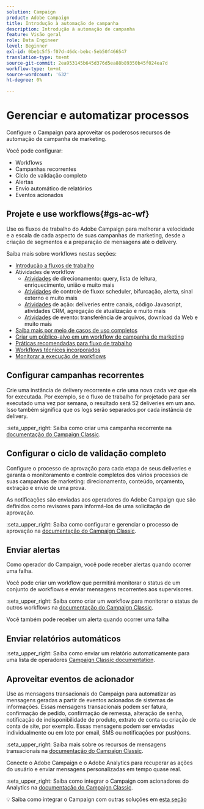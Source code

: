 ```yaml
---
solution: Campaign
product: Adobe Campaign
title: Introdução à automação de campanha
description: Introdução à automação de campanha
feature: Visão geral
role: Data Engineer
level: Beginner
exl-id: 0be1c5f5-f07d-46dc-bebc-5eb50f466547
translation-type: tm+mt
source-git-commit: 2ea953145b645d376d5ea88b89350b45f024ea7d
workflow-type: tm+mt
source-wordcount: '632'
ht-degree: 0%

---
```


# Gerenciar e automatizar processos

Configure o Campaign para aproveitar os poderosos recursos de automação de campanha de marketing.

Você pode configurar:

* Workflows
* Campanhas recorrentes
* Ciclo de validação completo
* Alertas
* Envio automático de relatórios
* Eventos acionados

## Projete e use workflows{#gs-ac-wf}

Use os fluxos de trabalho do Adobe Campaign para melhorar a velocidade e a escala de cada aspecto de suas campanhas de marketing, desde a criação de segmentos e a preparação de mensagens até o delivery.

Saiba mais sobre workflows nestas seções:

* [Introdução a fluxos de trabalho](https://experienceleague.adobe.com/docs/campaign-classic/using/automating-with-workflows/introduction/about-workflows.html?lang=en#automating-with-workflows)
* Atividades de workflow
   * [Atividades](https://experienceleague.adobe.com/docs/campaign-classic/using/automating-with-workflows/targeting-activities/about-targeting-activities.html) de direcionamento: query, lista de leitura, enriquecimento, união e muito mais
   * [Atividades](https://experienceleague.adobe.com/docs/campaign-classic/using/automating-with-workflows/flow-control-activities/about-flow-control-activities.html) de controle de fluxo: scheduler, bifurcação, alerta, sinal externo e muito mais
   * [Atividades](https://experienceleague.adobe.com/docs/campaign-classic/using/automating-with-workflows/action-activities/about-action-activities.html) de ação: deliveries entre canais, código Javascript, atividades CRM, agregação de atualização e muito mais
   * [Atividades](https://experienceleague.adobe.com/docs/campaign-classic/using/automating-with-workflows/action-activities/about-action-activities.html) de evento: transferência de arquivos, download da Web e muito mais
* [Saiba mais por meio de casos de uso completos](https://experienceleague.adobe.com/docs/campaign-classic/using/automating-with-workflows/use-cases/about-workflow-use-cases.html)
* [Criar um público-alvo em um workflow de campanha de marketing](https://experienceleague.adobe.com/docs/campaign-classic/using/orchestrating-campaigns/orchestrate-campaigns/marketing-campaign-target.html?lang=en#building-the-main-target-in-a-workflow)
* [Práticas recomendadas para fluxo de trabalho](https://experienceleague.adobe.com/docs/campaign-classic/using/automating-with-workflows/introduction/workflow-best-practices.html)
* [Workflows técnicos incorporados](https://experienceleague.adobe.com/docs/campaign-classic/using/automating-with-workflows/advanced-management/about-technical-workflows.html)
* [Monitorar a execução de workflows](https://experienceleague.adobe.com/docs/campaign-classic/using/automating-with-workflows/monitoring-workflows/monitoring-workflow-execution.html)

## Configurar campanhas recorrentes

Crie uma instância de delivery recorrente e crie uma nova cada vez que ela for executada. Por exemplo, se o fluxo de trabalho for projetado para ser executado uma vez por semana, o resultado será 52 deliveries em um ano. Isso também significa que os logs serão separados por cada instância de delivery.

:seta_upper_right: Saiba como criar uma campanha recorrente na [documentação do Campaign Classic](https://experienceleague.adobe.com/docs/campaign-classic/using/orchestrating-campaigns/orchestrate-campaigns/setting-up-marketing-campaigns.html?lang=en#recurring-and-periodic-campaigns).

## Configurar o ciclo de validação completo

Configure o processo de aprovação para cada etapa de seus deliveries e garanta o monitoramento e controle completos dos vários processos de suas campanhas de marketing: direcionamento, conteúdo, orçamento, extração e envio de uma prova.

As notificações são enviadas aos operadores do Adobe Campaign que são definidos como revisores para informá-los de uma solicitação de aprovação.

:seta_upper_right: Saiba como configurar e gerenciar o processo de aprovação na [documentação do Campaign Classic](https://experienceleague.adobe.com/docs/campaign-classic/using/orchestrating-campaigns/orchestrate-campaigns/marketing-campaign-approval.html).


## Enviar alertas

Como operador do Campaign, você pode receber alertas quando ocorrer uma falha.

Você pode criar um workflow que permitirá monitorar o status de um conjunto de workflows e enviar mensagens recorrentes aos supervisores.

:seta_upper_right: Saiba como criar um workflow para monitorar o status de outros workflows na [documentação do Campaign Classic](https://experienceleague.adobe.com/docs/campaign-classic/using/automating-with-workflows/use-cases/monitoring/supervising-workflows.html?lang=en#step-1--creating-the-monitoring-workflow).

Você também pode receber um alerta quando ocorrer uma falha

## Enviar relatórios automáticos

:seta_upper_right: Saiba como enviar um relatório automaticamente para uma lista de operadores [Campaign Classic documentation](https://experienceleague.adobe.com/docs/campaign-classic/using/automating-with-workflows/use-cases/monitoring/sending-a-report-to-a-list.html?lang=en#step-1--creating-the-recipient-list).


## Aproveitar eventos de acionador

Use as mensagens transacionais do Campaign para automatizar as mensagens geradas a partir de eventos acionados de sistemas de informações. Essas mensagens transacionais podem ser fatura, confirmação de pedido, confirmação de remessa, alteração de senha, notificação de indisponibilidade de produto, extrato de conta ou criação de conta de site, por exemplo. Essas mensagens podem ser enviadas individualmente ou em lote por email, SMS ou notificações por push)ons.

:seta_upper_right: Saiba mais sobre os recursos de mensagens transacionais na [documentação do Campaign Classic](https://experienceleague.adobe.com/docs/campaign-classic/using/transactional-messaging/introduction/about-transactional-messaging.html?lang=en#transactional-messaging).


Conecte o Adobe Campaign e o Adobe Analytics para recuperar as ações do usuário e enviar mensagens personalizadas em tempo quase real.

:seta_upper_right: Saiba como integrar o Campaign com acionadores do Analytics na [documentação do Campaign Classic](https://experienceleague.adobe.com/docs/campaign-classic/using/integrating-with-adobe-experience-cloud/experience-triggers/about-triggers.html?lang=en#integrating-with-adobe-experience-cloud).

:bulb: Saiba como integrar o Campaign com outras soluções em [esta seção](../start/connect.md)

